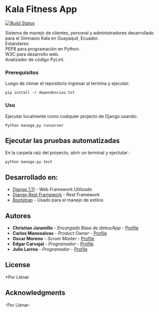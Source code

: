 # Kala Fitness App

[![Build Status](https://travis-ci.org/odmoreno/kalaFitnessApp.svg?branch=master)](https://travis-ci.org/odmoreno/kalaFitnessApp)

Sistema de manejo de clientes, personal y administradores desarrollado para el Gimnasio Kala en Guayaquil, Ecuador.<br>
Estandares:<br>
PEP8 para programación en Python.<br>
W3C para desarrollo web.<br>
Analizador de código PyLint.<br>


### Prerequisitos

Luego de clonar el repositorio ingresar al termina y ejecutar:

```
pip install -r dependencias.txt
```

### Uso

Ejecutar localmente como cualquier projecto de Django usando:

```
Python manage.py runserver
```


## Ejecutar las pruebas automatizadas

En la carpeta raiz del proyecto, abrir un terminal y ejectutar :
```
python manage.py test
```

## Desarrollado en:

* [Django 1.11](https://www.djangoproject.com/) - Web Framework Utilizado
* [Django Rest Framework](http://www.django-rest-framework.org/) - Rest Framework
* [Bootstrap](http://getbootstrap.com/) - Usado para el manejo de estilos 


## Autores

* **Christian Jaramillo** - *Encargado Base de datos/App* - [Profile](https://github.com/chaljara)
* **Carlos Manosalvas** - *Product Owner* - [Profile](https://github.com/CarlosMH95)
* **Oscar Moreno** - *Scrum Master* - [Profile](https://github.com/odmoreno)
* **Edgar Carvajal** - *Programador* - [Profile](https://github.com/fercarvo)
* **Julio Larrea** - *Programador* - [Profile](https://github.com/julio93)


## License

*Por Llenar

## Acknowledgments
-Por Llenar-
